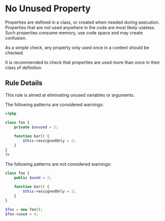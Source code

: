 <!-- Good Practices -->
# No Unused Property

Properties are defined in a class, or created when needed during execution. Properties that are not used anywhere in the code are most likely useless. Such properties consume memory, use code space and may create confusion.

As a simple check, any property only used once in a context should be checked. 

It is recommended to check that properties are used more than once in their class of definition.

## Rule Details

This rule is aimed at eliminating unused variables or arguments.

The following patterns are considered warnings:

```php
<?php

class foo {
	private $unused = 2;
	
	function bar() {
		$this->assignedOnly = 2;
	}
}
?>
```

The following patterns are not considered warnings:

```php
class foo {
	public $used = 2;
	
	function bar() {
		$this->assignedOnly = 2;
	}
}

$foo = new foo();
$foo->used = 4;
```



